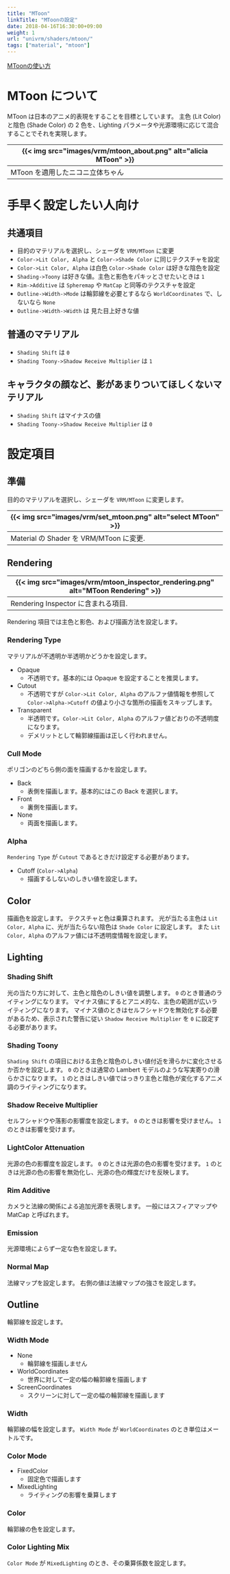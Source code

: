 ```yaml
---
title: "MToon"
linkTitle: "MToonの設定"
date: 2018-04-16T16:30:00+09:00
weight: 1
url: "univrm/shaders/mtoon/"
tags: ["material", "mtoon"]
---
```


[MToonの使い方](https://www.slideshare.net/VirtualCast/vrm-mtoon)

# MToon について
MToon は日本のアニメ的表現をすることを目標としています。
主色 (Lit Color) と陰色 (Shade Color) の 2 色を、Lighting パラメータや光源環境に応じて混合することでそれを実現します。

|{{< img src="images/vrm/mtoon_about.png" alt="alicia MToon" >}}|
|-----|
|MToon を適用したニコニ立体ちゃん|

# 手早く設定したい人向け
## 共通項目
- 目的のマテリアルを選択し、シェーダを `VRM/MToon` に変更
- `Color->Lit Color, Alpha` と `Color->Shade Color` に同じテクスチャを設定
- `Color->Lit Color, Alpha` は白色 `Color->Shade Color` は好きな陰色を設定
- `Shading->Toony` は好きな値。主色と影色をパキッとさせたいときは `1`
- `Rim->Additive` は `Spheremap` や `MatCap` と同等のテクスチャを設定
- `Outline->Width->Mode` は輪郭線を必要とするなら `WorldCoordinates` で、しないなら `None`
- `Outline->Width->Width` は 見た目上好きな値

## 普通のマテリアル
- `Shading Shift` は `0`
- `Shading Toony->Shadow Receive Multiplier` は `1`

## キャラクタの顔など、影があまりついてほしくないマテリアル
- `Shading Shift` はマイナスの値
- `Shading Toony->Shadow Receive Multiplier` は `0`

# 設定項目
## 準備
目的のマテリアルを選択し、シェーダを `VRM/MToon` に変更します。

|{{< img src="images/vrm/set_mtoon.png" alt="select MToon" >}}|
|-----|
|Material の Shader を VRM/MToon に変更. |

## Rendering
|{{< img src="images/vrm/mtoon_inspector_rendering.png" alt="MToon Rendering" >}}|
|-----|
|Rendering Inspector に含まれる項目.|

Rendering 項目では主色と影色、および描画方法を設定します。

### Rendering Type
マテリアルが不透明か半透明かどうかを設定します。

- Opaque
    - 不透明です。基本的には Opaque を設定することを推奨します。
- Cutout
    - 不透明ですが `Color->Lit Color, Alpha` のアルファ値情報を参照して `Color->Alpha->Cutoff` の値より小さな箇所の描画をスキップします。
- Transparent
    - 半透明です。`Color->Lit Color, Alpha` のアルファ値どおりの不透明度になります。
    - デメリットとして輪郭線描画は正しく行われません。

### Cull Mode
ポリゴンのどちら側の面を描画するかを設定します。

- Back
    - 表側を描画します。基本的にはこの Back を選択します。
- Front
    - 裏側を描画します。
- None
    - 両面を描画します。

### Alpha
`Rendering Type` が `Cutout` であるときだけ設定する必要があります。

- Cutoff (`Color->Alpha`)
    - 描画するしないのしきい値を設定します。

## Color
描画色を設定します。
テクスチャと色は乗算されます。
光が当たる主色は `Lit Color, Alpha` に、光が当たらない陰色は `Shade Color` に設定します。
また `Lit Color, Alpha` のアルファ値には不透明度情報を設定します。

## Lighting
### Shading Shift
光の当たり方に対して、主色と陰色のしきい値を調整します。
`0` のとき普通のライティングになります。
マイナス値にするとアニメ的な、主色の範囲が広いライティングになります。
マイナス値のときはセルフシャドウを無効化する必要があるため、表示された警告に従い `Shadow Receive Multiplier` を `0` に設定する必要があります。

### Shading Toony
`Shading Shift` の項目における主色と陰色のしきい値付近を滑らかに変化させるか否かを設定します。
`0` のときは通常の Lambert モデルのような写実寄りの滑らかさになります。
`1` のときはしきい値ではっきり主色と陰色が変化するアニメ調のライティングになります。

### Shadow Receive Multiplier
セルフシャドウや落影の影響度を設定します。
`0` のときは影響を受けません。
`1` のときは影響を受けます。

### LightColor Attenuation
光源の色の影響度を設定します。
`0` のときは光源の色の影響を受けます。
`1` のときは光源の色の影響を無効化し、光源の色の輝度だけを反映します。

### Rim Additive
カメラと法線の関係による追加光源を表現します。
一般にはスフィアマップや MatCap と呼ばれます。

### Emission
光源環境によらず一定な色を設定します。

### Normal Map
法線マップを設定します。
右側の値は法線マップの強さを設定します。

## Outline
輪郭線を設定します。

### Width Mode
- None
    - 輪郭線を描画しません
- WorldCoordinates
    - 世界に対して一定の幅の輪郭線を描画します
- ScreenCoordinates
    - スクリーンに対して一定の幅の輪郭線を描画します

### Width
輪郭線の幅を設定します。
`Width Mode` が `WorldCoordinates` のとき単位はメートルです。

### Color Mode
- FixedColor
    - 固定色で描画します
- MixedLighting
    - ライティングの影響を乗算します

### Color
輪郭線の色を設定します。

### Color Lighting Mix
`Color Mode` が `MixedLighting` のとき、その乗算係数を設定します。
